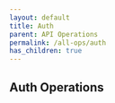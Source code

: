 ```yaml
---
layout: default
title: Auth
parent: API Operations
permalink: /all-ops/auth
has_children: true
---
```


## Auth Operations
